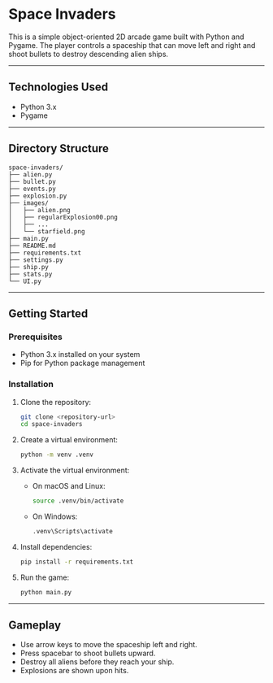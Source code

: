 # Space Invaders

This is a simple object-oriented 2D arcade game built with Python and Pygame. The player controls a spaceship that can move left and right and shoot bullets to destroy descending alien ships.

---

## Technologies Used

- Python 3.x
- Pygame

---

## Directory Structure

```
space-invaders/
├── alien.py
├── bullet.py
├── events.py
├── explosion.py
├── images/
│   ├── alien.png
│   ├── regularExplosion00.png
│   ├── ...
│   └── starfield.png
├── main.py
├── README.md
├── requirements.txt
├── settings.py
├── ship.py
├── stats.py
└── UI.py
```

---

## Getting Started

### Prerequisites

- Python 3.x installed on your system
- Pip for Python package management

### Installation

1. Clone the repository:

   ```bash
   git clone <repository-url>
   cd space-invaders
   ```

2. Create a virtual environment:

   ```bash
   python -m venv .venv
   ```

3. Activate the virtual environment:

   - On macOS and Linux:

     ```bash
     source .venv/bin/activate
     ```

   - On Windows:

     ```bash
     .venv\Scripts\activate
     ```

4. Install dependencies:

   ```bash
   pip install -r requirements.txt
   ```

5. Run the game:

   ```bash
   python main.py
   ```

---

## Gameplay

- Use arrow keys to move the spaceship left and right.
- Press spacebar to shoot bullets upward.
- Destroy all aliens before they reach your ship.
- Explosions are shown upon hits.
